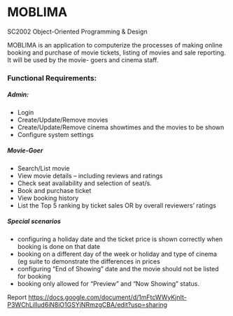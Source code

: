# MOBLIMA
SC2002 Object-Oriented Programming & Design

MOBLIMA is an application to computerize the processes of making online booking and
purchase of movie tickets, listing of movies and sale reporting. It will be used by the movie-
goers and cinema staff.
### Functional Requirements:
##### Admin:
- Login
- Create/Update/Remove movies
- Create/Update/Remove cinema showtimes and the movies to be shown
- Configure system settings
##### Movie-Goer
- Search/List movie
- View movie details – including reviews and ratings
- Check seat availability and selection of seat/s.
- Book and purchase ticket
- View booking history
- List the Top 5 ranking by ticket sales OR by overall reviewers’ ratings

##### Special scenarios
- configuring a holiday date and the ticket price is shown correctly when
booking is done on that date
- booking on a different day of the week or holiday and type of cinema (eg
suite to demonstrate the differences in prices
- configuring “End of Showing” date and the movie should not be listed for
booking
- booking only allowed for “Preview” and “Now Showing” status.


Report
https://docs.google.com/document/d/1mFtcWWyKjnIt-P3WChLilIud6iN8iO1GSYjNRmzgCBA/edit?usp=sharing
